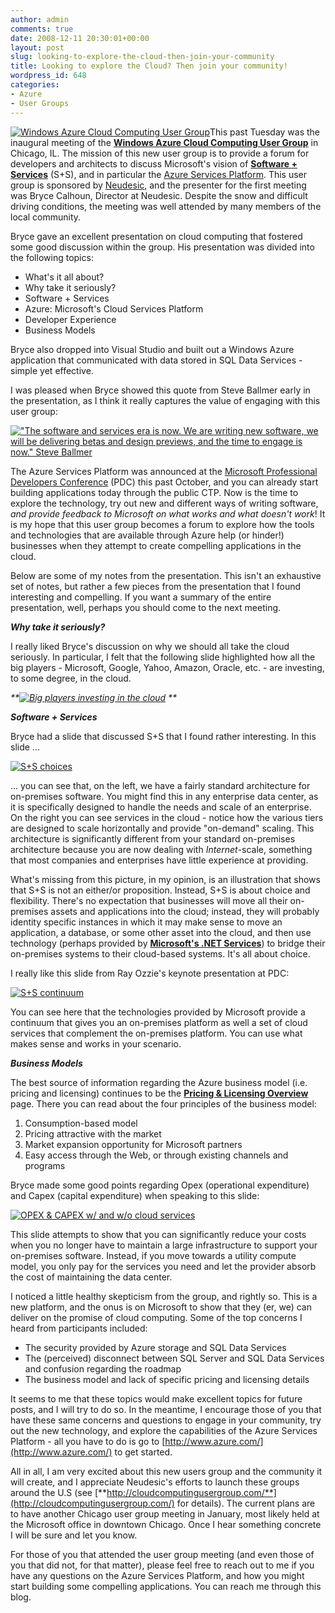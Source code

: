 ```yaml
---
author: admin
comments: true
date: 2008-12-11 20:30:01+00:00
layout: post
slug: looking-to-explore-the-cloud-then-join-your-community
title: Looking to explore the Cloud? Then join your community!
wordpress_id: 648
categories:
- Azure
- User Groups
---
```


[![Windows Azure Cloud Computing User Group](http://images.wadewegner.com/wordpress/content/binary/WindowsLiveWriter/FirstmeetingoftheChicagoWindowsAzureClou_C184/UG-1_thumb.png)](http://images.wadewegner.com/wordpress/content/binary/WindowsLiveWriter/FirstmeetingoftheChicagoWindowsAzureClou_C184/UG-1_2.png)This past Tuesday was the inaugural meeting of the [**Windows Azure Cloud Computing User Group**](http://cloudcomputingusergroup.com/) in Chicago, IL. The mission of this new user group is to provide a forum for developers and architects to discuss Microsoft's vision of [**Software + Services**](http://www.microsoft.com/softwareplusservices/) (S+S), and in particular the [Azure Services Platform](http://www.azure.com/). This user group is sponsored by [Neudesic](http://www.neudesic.com), and the presenter for the first meeting was Bryce Calhoun, Director at Neudesic. Despite the snow and difficult driving conditions, the meeting was well attended by many members of the local community.

Bryce gave an excellent presentation on cloud computing that fostered some good discussion within the group. His presentation was divided into the following topics:

  * What's it all about?  
  * Why take it seriously?  
  * Software + Services  
  * Azure: Microsoft's Cloud Services Platform  
  * Developer Experience  
  * Business Models

Bryce also dropped into Visual Studio and built out a Windows Azure application that communicated with data stored in SQL Data Services - simple yet effective.

I was pleased when Bryce showed this quote from Steve Ballmer early in the presentation, as I think it really captures the value of engaging with this user group:

[!["The software and services era is now. We are writing new software, we will be delivering betas and design previews, and the time to engage is now." Steve Ballmer](http://images.wadewegner.com/wordpress/content/binary/WindowsLiveWriter/FirstmeetingoftheChicagoWindowsAzureClou_C184/UG-2_thumb.png)](http://images.wadewegner.com/wordpress/content/binary/WindowsLiveWriter/FirstmeetingoftheChicagoWindowsAzureClou_C184/UG-2_2.png)

The Azure Services Platform was announced at the [Microsoft Professional Developers Conference](http://www.microsoftpdc.com/) (PDC) this past October, and you can already start building applications today through the public CTP. Now is the time to explore the technology, try out new and different ways of writing software, _and provide feedback to Microsoft on what works and what doesn't work_! It is my hope that this user group becomes a forum to explore how the tools and technologies that are available through Azure help (or hinder!) businesses when they attempt to create compelling applications in the cloud.

Below are some of my notes from the presentation. This isn't an exhaustive set of notes, but rather a few pieces from the presentation that I found interesting and compelling. If you want a summary of the entire presentation, well, perhaps you should come to the next meeting.

**_Why take it seriously?_**

I really liked Bryce's discussion on why we should all take the cloud seriously. In particular, I felt that the following slide highlighted how all the big players - Microsoft, Google, Yahoo, Amazon, Oracle, etc. - are investing, to some degree, in the cloud.

_**[![Big players investing in the cloud](http://images.wadewegner.com/wordpress/content/binary/WindowsLiveWriter/FirstmeetingoftheChicagoWindowsAzureClou_C184/UG-5_thumb.png)](http://images.wadewegner.com/wordpress/content/binary/WindowsLiveWriter/FirstmeetingoftheChicagoWindowsAzureClou_C184/UG-5_2.png) **_

_**Software + Services**_

Bryce had a slide that discussed S+S that I found rather interesting. In this slide ...

[![S+S choices](http://images.wadewegner.com/wordpress/content/binary/WindowsLiveWriter/FirstmeetingoftheChicagoWindowsAzureClou_C184/UG-3_thumb.png)](http://images.wadewegner.com/wordpress/content/binary/WindowsLiveWriter/FirstmeetingoftheChicagoWindowsAzureClou_C184/UG-3_2.png)

... you can see that, on the left, we have a fairly standard architecture for on-premises software. You might find this in any enterprise data center, as it is specifically designed to handle the needs and scale of an enterprise. On the right you can see services in the cloud - notice how the various tiers are designed to scale horizontally and provide "on-demand" scaling. This architecture is significantly different from your standard on-premises architecture because you are now dealing with _Internet_-scale, something that most companies and enterprises have little experience at providing.

What's missing from this picture, in my opinion, is an illustration that shows that S+S is not an either/or proposition. Instead, S+S is about choice and flexibility. There's no expectation that businesses will move all their on-premises assets and applications into the cloud; instead, they will probably identity specific instances in which it may make sense to move an application, a database, or some other asset into the cloud, and then use technology (perhaps provided by [**Microsoft's .NET Services**](http://www.microsoft.com/azure/netservices.mspx)) to bridge their on-premises systems to their cloud-based systems. It's all about choice.

I really like this slide from Ray Ozzie's keynote presentation at PDC:

[![S+S continuum](http://images.wadewegner.com/wordpress/content/binary/WindowsLiveWriter/FirstmeetingoftheChicagoWindowsAzureClou_C184/UG-6_thumb.png)](http://images.wadewegner.com/wordpress/content/binary/WindowsLiveWriter/FirstmeetingoftheChicagoWindowsAzureClou_C184/UG-6_2.png)

You can see here that the technologies provided by Microsoft provide a continuum that gives you an on-premises platform as well a set of cloud services that complement the on-premises platform. You can use what makes sense and works in your scenario.

**_Business Models_**

The best source of information regarding the Azure business model (i.e. pricing and licensing) continues to be the [**Pricing & Licensing Overview**](http://www.microsoft.com/azure/pricing.mspx) page. There you can read about the four principles of the business model:

  1. Consumption-based model  
  2. Pricing attractive with the market  
  3. Market expansion opportunity for Microsoft partners  
  4. Easy access through the Web, or through existing channels and programs

Bryce made some good points regarding Opex (operational expenditure) and Capex (capital expenditure) when speaking to this slide:

[![OPEX & CAPEX w/ and w/o cloud services](http://images.wadewegner.com/wordpress/content/binary/WindowsLiveWriter/FirstmeetingoftheChicagoWindowsAzureClou_C184/UG-4_thumb_1.png)](http://images.wadewegner.com/wordpress/content/binary/WindowsLiveWriter/FirstmeetingoftheChicagoWindowsAzureClou_C184/UG-4_4.png)

This slide attempts to show that you can significantly reduce your costs when you no longer have to maintain a large infrastructure to support your on-premises software. Instead, if you move towards a utility compute model, you only pay for the services you need and let the provider absorb the cost of maintaining the data center.

I noticed a little healthy skepticism from the group, and rightly so. This is a new platform, and the onus is on Microsoft to show that they (er, we) can deliver on the promise of cloud computing. Some of the top concerns I heard from participants included:

  * The security provided by Azure storage and SQL Data Services  
  * The (perceived) disconnect between SQL Server and SQL Data Services and confusion regarding the roadmap 
  * The business model and lack of specific pricing and licensing details

It seems to me that these topics would make excellent topics for future posts, and I will try to do so. In the meantime, I encourage those of you that have these same concerns and questions to engage in your community, try out the new technology, and explore the capabilities of the Azure Services Platform - all you have to do is go to [http://www.azure.com/](http://www.azure.com/) to get started.

All in all, I am very excited about this new users group and the community it will create, and I appreciate Neudesic's efforts to launch these groups around the U.S (see [**http://cloudcomputingusergroup.com/**](http://cloudcomputingusergroup.com/) for details). The current plans are to have another Chicago user group meeting in January, most likely held at the Microsoft office in downtown Chicago. Once I hear something concrete I will be sure and let you know.

For those of you that attended the user group meeting (and even those of you that did not, for that matter), please feel free to reach out to me if you have any questions on the Azure Services Platform, and how you might start building some compelling applications. You can reach me through this blog.
